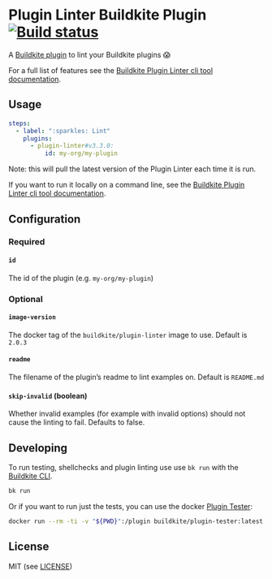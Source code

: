 # Plugin Linter Buildkite Plugin [![Build status](https://badge.buildkite.com/044827c84a7a6aa9d9b80ff3f1f7285189607fe0c39e17e8d6.svg?branch=master)](https://buildkite.com/buildkite/plugins-plugin-linter)

A [Buildkite plugin](https://buildkite.com/docs/agent/v3/plugins) to lint your Buildkite plugins 😱

For a full list of features see the [Buildkite Plugin Linter cli tool documentation](https://github.com/buildkite-plugins/buildkite-plugin-linter).

## Usage

```yaml
steps:
  - label: ":sparkles: Lint"
    plugins:
      - plugin-linter#v3.3.0:
          id: my-org/my-plugin
```

Note: this will pull the latest version of the Plugin Linter each time it is run.

If you want to run it locally on a command line, see the [Buildkite Plugin Linter cli tool documentation](https://github.com/buildkite-plugins/buildkite-plugin-linter).

## Configuration

### Required

#### `id`

The id of the plugin (e.g. `my-org/my-plugin`)

### Optional

#### `image-version`

The docker tag of the `buildkite/plugin-linter` image to use. Default is `2.0.3`

#### `readme`

The filename of the plugin’s readme to lint examples on. Default is `README.md`

#### `skip-invalid` (boolean)

Whether invalid examples (for example with invalid options) should not cause the linting to fail. Defaults to false.

## Developing

To run testing, shellchecks and plugin linting use use `bk run` with the [Buildkite CLI](https://github.com/buildkite/cli).

```bash
bk run
```

Or if you want to run just the tests, you can use the docker [Plugin Tester](https://github.com/buildkite-plugins/buildkite-plugin-tester):

```bash
docker run --rm -ti -v "${PWD}":/plugin buildkite/plugin-tester:latest
```

## License

MIT (see [LICENSE](LICENSE))
